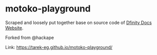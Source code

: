 # motoko-playground

Scraped and loosely put together base on source code of [Dfinity Docs Website](https://sdk.dfinity.org/docs/language-guide/motoko.html).

Forked from @hackape

Link: https://tarek-eg.github.io/motoko-playground/
